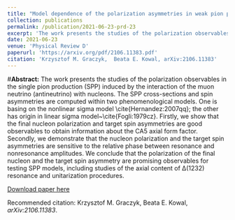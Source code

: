 ```yaml
---
title: "Model dependence of the polarization asymmetries in weak pion production off the nucleon"
collection: publications
permalink: /publication/2021-06-23-prd-23
excerpt: 'The work presents the studies of the polarization observables in the single pion production (SPP) induced by the interaction of the muon neutrino (antineutrino) with nucleons. The SPP cross-sections and spin asymmetries are computed within two phenomenological models. One is basing on the nonlinear sigma model \cite{Hernandez:2007qq}; the other has origin in linear sigma model~\cite{Fogli:1979cz}. Firstly, we show that the final nucleon polarization and target spin asymmetries are good observables to obtain information about the CA5 axial form factor. Secondly, we demonstrate that the nucleon polarization and the target spin asymmetries are sensitive to the relative phase between resonance and nonresonance amplitudes. We conclude that the polarization of the final nucleon and the target spin asymmetry are promising observables for testing SPP models, including studies of the axial content of Δ(1232) resonance and unitarization procedures. '
date: 2021-06-23
venue: 'Physical Review D'
paperurl: 'https://arxiv.org/pdf/2106.11383.pdf'
citation: 'Krzysztof M. Graczyk,  Beata E. Kowal, arXiv:2106.11383'
---
```

#__Abstract:__ The work presents the studies of the polarization observables in the single pion production (SPP) induced by the interaction of the muon neutrino (antineutrino) with nucleons. The SPP cross-sections and spin asymmetries are computed within two phenomenological models. One is basing on the nonlinear sigma model \cite{Hernandez:2007qq}; the other has origin in linear sigma model~\cite{Fogli:1979cz}. Firstly, we show that the final nucleon polarization and target spin asymmetries are good observables to obtain information about the CA5 axial form factor. Secondly, we demonstrate that the nucleon polarization and the target spin asymmetries are sensitive to the relative phase between resonance and nonresonance amplitudes. We conclude that the polarization of the final nucleon and the target spin asymmetry are promising observables for testing SPP models, including studies of the axial content of Δ(1232) resonance and unitarization procedures. 

[Download paper here](https://arxiv.org/pdf/2106.11383)

Recommended citation: Krzysztof M. Graczyk, Beata E. Kowal, <i>arXiv:2106.11383</i>.
